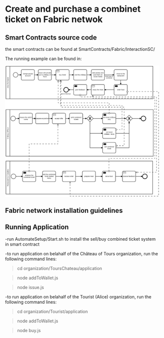 # Create and purchase a combinet ticket on Fabric netwok

## Smart Contracts source code

the smart contracts can be found at SmartContracts/Fabric/InteractionSC/ 

The running example can be found in:

![Running Example](running_example.png)

## Fabric network installation guidelines



## Running Application 

-run AutomateSetup/Start.sh to install the sell/buy combined ticket system in smart contract

-to run application on belahalf of the Château of Tours organization, run the following command lines:

 > cd organization/ToursChateau/application
 
 > node addToWallet.js
 
 > node issue.js
 
-to run application on belahalf of the Tourist (Alice) organization, run the following command lines:

 > cd organization/Tourist/application
 
 > node addToWallet.js
 
 > node buy.js
 
 
